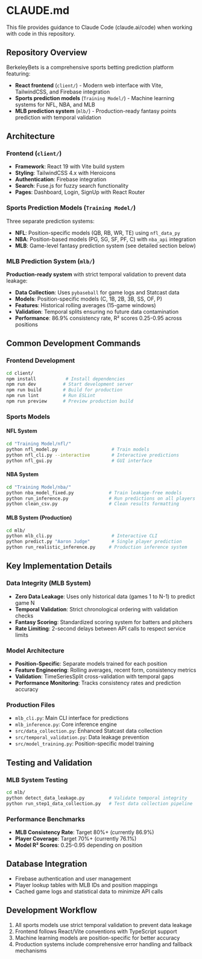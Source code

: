 # CLAUDE.md

This file provides guidance to Claude Code (claude.ai/code) when working with code in this repository.

## Repository Overview

BerkeleyBets is a comprehensive sports betting prediction platform featuring:
- **React frontend** (`client/`) - Modern web interface with Vite, TailwindCSS, and Firebase integration
- **Sports prediction models** (`Training Model/`) - Machine learning systems for NFL, NBA, and MLB
- **MLB prediction system** (`mlb/`) - Production-ready fantasy points prediction with temporal validation

## Architecture

### Frontend (`client/`)
- **Framework**: React 19 with Vite build system
- **Styling**: TailwindCSS 4.x with Heroicons
- **Authentication**: Firebase integration
- **Search**: Fuse.js for fuzzy search functionality
- **Pages**: Dashboard, Login, SignUp with React Router

### Sports Prediction Models (`Training Model/`)
Three separate prediction systems:
- **NFL**: Position-specific models (QB, RB, WR, TE) using `nfl_data_py`
- **NBA**: Position-based models (PG, SG, SF, PF, C) with `nba_api` integration
- **MLB**: Game-level fantasy prediction system (see detailed section below)

### MLB Prediction System (`mlb/`)
**Production-ready system** with strict temporal validation to prevent data leakage:
- **Data Collection**: Uses `pybaseball` for game logs and Statcast data
- **Models**: Position-specific models (C, 1B, 2B, 3B, SS, OF, P)
- **Features**: Historical rolling averages (15-game windows)
- **Validation**: Temporal splits ensuring no future data contamination
- **Performance**: 86.9% consistency rate, R² scores 0.25-0.95 across positions

## Common Development Commands

### Frontend Development
```bash
cd client/
npm install           # Install dependencies
npm run dev          # Start development server
npm run build        # Build for production
npm run lint         # Run ESLint
npm run preview      # Preview production build
```

### Sports Models

#### NFL System
```bash
cd "Training Model/nfl/"
python nfl_model.py                    # Train models
python nfl_cli.py --interactive        # Interactive predictions
python nfl_gui.py                      # GUI interface
```

#### NBA System
```bash
cd "Training Model/nba/"
python nba_model_fixed.py             # Train leakage-free models
python run_inference.py               # Run predictions on all players
python clean_csv.py                   # Clean results formatting
```

#### MLB System (Production)
```bash
cd mlb/
python mlb_cli.py                      # Interactive CLI
python predict.py "Aaron Judge"        # Single player prediction
python run_realistic_inference.py     # Production inference system
```

## Key Implementation Details

### Data Integrity (MLB System)
- **Zero Data Leakage**: Uses only historical data (games 1 to N-1) to predict game N
- **Temporal Validation**: Strict chronological ordering with validation checks
- **Fantasy Scoring**: Standardized scoring system for batters and pitchers
- **Rate Limiting**: 2-second delays between API calls to respect service limits

### Model Architecture
- **Position-Specific**: Separate models trained for each position
- **Feature Engineering**: Rolling averages, recent form, consistency metrics
- **Validation**: TimeSeriesSplit cross-validation with temporal gaps
- **Performance Monitoring**: Tracks consistency rates and prediction accuracy

### Production Files
- `mlb_cli.py`: Main CLI interface for predictions
- `mlb_inference.py`: Core inference engine
- `src/data_collection.py`: Enhanced Statcast data collection
- `src/temporal_validation.py`: Data leakage prevention
- `src/model_training.py`: Position-specific model training

## Testing and Validation

### MLB System Testing
```bash
cd mlb/
python detect_data_leakage.py         # Validate temporal integrity
python run_step1_data_collection.py   # Test data collection pipeline
```

### Performance Benchmarks
- **MLB Consistency Rate**: Target 80%+ (currently 86.9%)
- **Player Coverage**: Target 70%+ (currently 76.1%)
- **Model R² Scores**: 0.25-0.95 depending on position

## Database Integration
- Firebase authentication and user management
- Player lookup tables with MLB IDs and position mappings
- Cached game logs and statistical data to minimize API calls

## Development Workflow
1. All sports models use strict temporal validation to prevent data leakage
2. Frontend follows React/Vite conventions with TypeScript support
3. Machine learning models are position-specific for better accuracy
4. Production systems include comprehensive error handling and fallback mechanisms